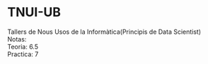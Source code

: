# TNUI-UB
Tallers de Nous Usos de la Informàtica(Principis de Data Scientist)<br/>
Notas: <br/>
Teoria: 6.5 <br/>
Practica: 7 <br/>
